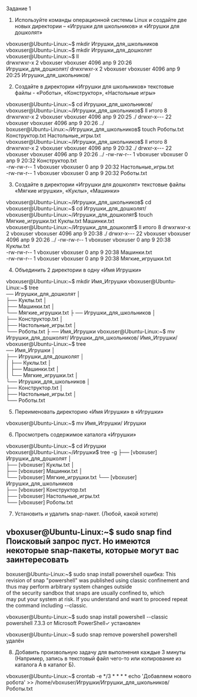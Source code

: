 Задание 1
 
1)	Используйте команды операционной системы Linux и создайте две новых директории – «Игрушки для школьников» и «Игрушки для дошколят»

vboxuser@Ubuntu-Linux:~$ mkdir Игрушки_для_школьников 
vboxuser@Ubuntu-Linux:~$ mkdir Игрушки_для_дошколят 
vboxuser@Ubuntu-Linux:~$ ll  
drwxrwxr-x  2 vboxuser vboxuser 4096 апр  9 20:26  Игрушки_для_дошколят/ 
drwxrwxr-x  2 vboxuser vboxuser 4096 апр  9 20:25  Игрушки_для_школьников/ 

2)	Создайте в директории «Игрушки для школьников» текстовые файлы - «Роботы», «Конструктор», «Настольные игры»

vboxuser@Ubuntu-Linux:~$ cd Игрушки_для_школьников/
vboxuser@Ubuntu-Linux:~/Игрушки_для_школьников$ ll
итого 8 
drwxrwxr-x  2 vboxuser vboxuser 4096 апр  9 20:25 ./ 
drwxr-x--- 22 vboxuser vboxuser 4096 апр  9 20:26 ../  
boxuser@Ubuntu-Linux:~/Игрушки_для_школьников$ touch Роботы.txt Конструктор.txt Настольные_игры.txt  
vboxuser@Ubuntu-Linux:~/Игрушки_для_школьников$ ll 
итого 8 
drwxrwxr-x  2 vboxuser vboxuser 4096 апр  9 20:32 ./ 
drwxr-x--- 22 vboxuser vboxuser 4096 апр  9 20:26 ../ 
-rw-rw-r--  1 vboxuser vboxuser    0 апр  9 20:32 Конструктор.txt  
-rw-rw-r--  1 vboxuser vboxuser    0 апр  9 20:32 Настольные_игры.txt  
-rw-rw-r--  1 vboxuser vboxuser    0 апр  9 20:32 Роботы.txt  

3)	Создайте в директории «Игрушки для дошколят» текстовые файлы «Мягкие игрушки», «Куклы», «Машинки»

vboxuser@Ubuntu-Linux:~/Игрушки_для_школьников$ cd 
vboxuser@Ubuntu-Linux:~$ cd Игрушки_для_дошколят/  
vboxuser@Ubuntu-Linux:~/Игрушки_для_дошколят$ touch Мягкие_игрушки.txt Куклы.txt Машинки.txt  
vboxuser@Ubuntu-Linux:~/Игрушки_для_дошколят$ ll 
итого 8 
drwxrwxr-x  2 vboxuser vboxuser 4096 апр  9 20:38 ./ 
drwxr-x--- 22 vboxuser vboxuser 4096 апр  9 20:26 ../ 
-rw-rw-r--  1 vboxuser vboxuser    0 апр  9 20:38 Куклы.txt  
-rw-rw-r--  1 vboxuser vboxuser    0 апр  9 20:38 Машинки.txt  
-rw-rw-r--  1 vboxuser vboxuser    0 апр  9 20:38 Мягкие_игрушки.txt  

4)	Объединить 2 директории в одну «Имя Игрушки»

vboxuser@Ubuntu-Linux:~$ mkdir Имя_Игрушки 
vboxuser@Ubuntu-Linux:~$ tree  
── Игрушки_для_дошколят │   
├── Куклы.txt  │   
├── Машинки.txt  │   
└── Мягкие_игрушки.txt  ├
── Игрушки_для_школьников │   
├── Конструктор.txt  │   
├── Настольные_игры.txt  │   
└── Роботы.txt  ├
── Имя_Игрушки 
vboxuser@Ubuntu-Linux:~$ mv Игрушки_для_дошколят/   Игрушки_для_школьников/ Имя_Игрушки/
vboxuser@Ubuntu-Linux:~$ tree  
── Имя_Игрушки │   
├── Игрушки_для_дошколят │   
│   ├── Куклы.txt  │   
│   ├── Машинки.txt  │   
│   └── Мягкие_игрушки.txt  │   
└── Игрушки_для_школьников │     
├── Конструктор.txt  │      
├── Настольные_игры.txt  │       
└── Роботы.txt  

5)	Переименовать директорию «Имя Игрушки» в «Игрушки»

vboxuser@Ubuntu-Linux:~$ mv Имя_Игрушки/ Игрушки

6)	Просмотреть содержимое каталога «Игрушки»

vboxuser@Ubuntu-Linux:~$ cd Игрушки  
vboxuser@Ubuntu-Linux:~/Игрушки$ tree -g 
├── [vboxuser]  Игрушки_для_дошколят │   
├── [vboxuser]  Куклы.txt │   
├── [vboxuser]  Машинки.txt │   
└── [vboxuser]  Мягкие_игрушки.txt 
└── [vboxuser]  Игрушки_для_школьников     
├── [vboxuser]  Конструктор.txt     
├── [vboxuser]  Настольные_игры.txt     
└── [vboxuser]  Роботы.txt 

7)	Установить и удалить snap-пакет. (Любой, какой хотите)

vboxuser@Ubuntu-Linux:~$ sudo snap find 
Поисковый запрос пуст. Но имеются некоторые snap-пакеты, которые могут вас заинтересовать
-----------------------------------------------------------------------------------------------------------
boxuser@Ubuntu-Linux:~$ sudo snap install powershell 
ошибка: This revision of snap "powershell" was published using classic 
confinement and thus may perform arbitrary system changes outside               
of the security sandbox that snaps are usually confined to, which               
may put your system at risk. 
If you understand and want to proceed repeat the command including --classic.

vboxuser@Ubuntu-Linux:~$ sudo snap install powershell --classic  
powershell 7.3.3 от Microsoft PowerShell✓ установлен 

vboxuser@Ubuntu-Linux:~$ sudo snap remove powershell 
powershell удалён 


8) Добавить произвольную задачу для выполнения каждые 3 минуты (Например, запись в текстовый файл чего-то или копирование из каталога А в каталог Б).

vboxuser@Ubuntu-Linux:~$ crontab -e */3 * * * * echo 'Добавляем нового робота' >> /home/vboxuser/Игрушки/Игрушки_для_школьников/Роботы.txt   
 

